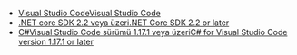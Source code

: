 * [<span data-ttu-id="2b47b-101">Visual Studio Code</span><span class="sxs-lookup"><span data-stu-id="2b47b-101">Visual Studio Code</span></span>](https://code.visualstudio.com/download)
* [<span data-ttu-id="2b47b-102">.NET core SDK 2.2 veya üzeri</span><span class="sxs-lookup"><span data-stu-id="2b47b-102">.NET Core SDK 2.2 or later</span></span>](https://www.microsoft.com/net/download/all)
* [<span data-ttu-id="2b47b-103">C#Visual Studio Code sürümü 1.17.1 veya üzeri</span><span class="sxs-lookup"><span data-stu-id="2b47b-103">C# for Visual Studio Code version 1.17.1 or later</span></span>](https://marketplace.visualstudio.com/items?itemName=ms-vscode.csharp)